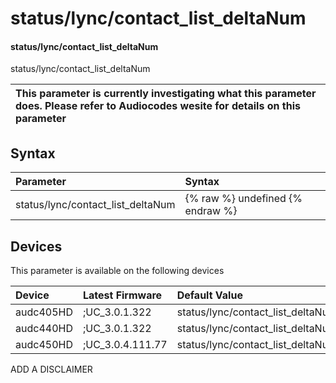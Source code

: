 ﻿---
description: status/lync/contact_list_deltaNum
search: false
---

# status/lync/contact_list_deltaNum

#### status/lync/contact_list_deltaNum

status/lync/contact_list_deltaNum


| This parameter is currently investigating what this parameter does. Please refer to Audiocodes wesite for details on this parameter | 
| :--- |

## Syntax
| Parameter | Syntax |
| :--- | :--- |
|status/lync/contact_list_deltaNum | {% raw %} undefined {% endraw %}|

## Devices
This parameter is available on the following devices

| Device | Latest Firmware | Default Value |
|:---|:---|:---|
| audc405HD | ;UC_3.0.1.322 | status/lync/contact_list_deltaNum=-1 
| audc440HD | ;UC_3.0.1.322 | status/lync/contact_list_deltaNum=-1 
| audc450HD | ;UC_3.0.4.111.77 | status/lync/contact_list_deltaNum=-1 

ADD A DISCLAIMER
